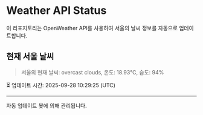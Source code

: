 
# Weather API Status

이 리포지토리는 OpenWeather API를 사용하여 서울의 날씨 정보를 자동으로 업데이트합니다.

## 현재 서울 날씨
> 서울의 현재 날씨: overcast clouds, 온도: 18.93°C, 습도: 94%

⏳ 업데이트 시간: 2025-09-28 10:29:25 (UTC)

---
자동 업데이트 봇에 의해 관리됩니다.
